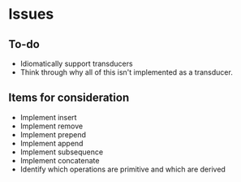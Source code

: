 # Issues

## To-do

* Idiomatically support transducers
* Think through why all of this isn't implemented as a transducer.

## Items for consideration

* Implement insert
* Implement remove
* Implement prepend
* Implement append
* Implement subsequence
* Implement concatenate
* Identify which operations are primitive and which are derived
